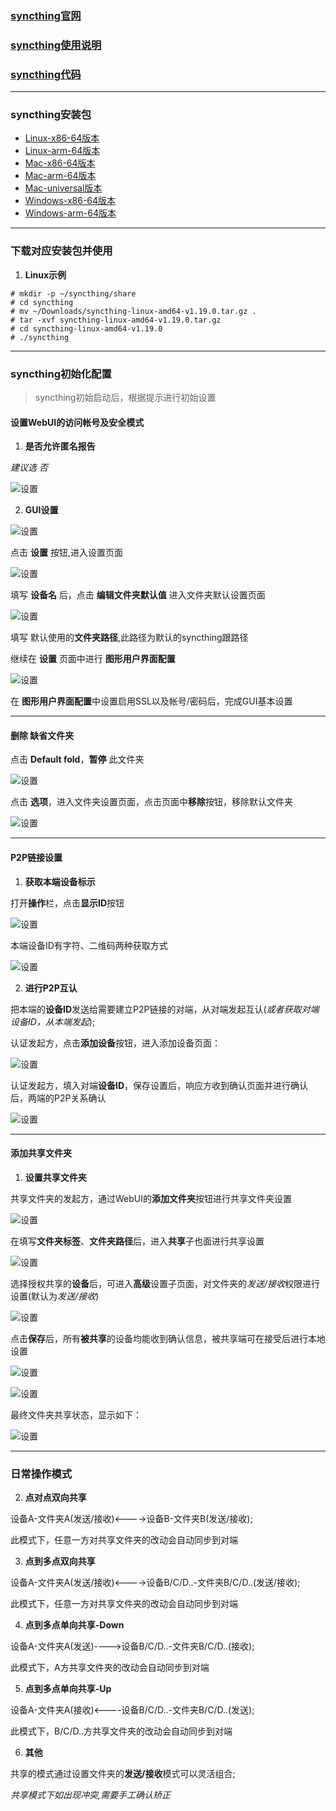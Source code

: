 ### [syncthing官网](https://syncthing.net)

### [syncthing使用说明](https://docs.syncthing.net/users/index.html)

### [syncthing代码](https://github.com/syncthing)

----

### syncthing安装包
* [Linux-x86-64版本](https://github.com/syncthing/syncthing/releases/download/v1.19.0/syncthing-linux-amd64-v1.19.0.tar.gz)
* [Linux-arm-64版本](https://github.com/syncthing/syncthing/releases/download/v1.19.0/syncthing-linux-arm64-v1.19.0.tar.gz)
* [Mac-x86-64版本](https://github.com/syncthing/syncthing/releases/download/v1.19.0/syncthing-macos-amd64-v1.19.0.zip)
* [Mac-arm-64版本](https://github.com/syncthing/syncthing/releases/download/v1.19.0/syncthing-macos-arm64-v1.19.0.zip)
* [Mac-universal版本](https://github.com/syncthing/syncthing/releases/download/v1.19.0/syncthing-macos-universal-v1.19.0.zip)
* [Windows-x86-64版本](https://github.com/syncthing/syncthing/releases/download/v1.19.0/syncthing-windows-amd64-v1.19.0.zip)
* [Windows-arm-64版本](https://github.com/syncthing/syncthing/releases/download/v1.19.0/syncthing-windows-arm64-v1.19.0.zip)

----

### 下载对应安装包并使用

1. **Linux示例**
```
# mkdir -p ~/syncthing/share
# cd syncthing
# mv ~/Downloads/syncthing-linux-amd64-v1.19.0.tar.gz .
# tar -xvf syncthing-linux-amd64-v1.19.0.tar.gz
# cd syncthing-linux-amd64-v1.19.0
# ./syncthing
```
----

### syncthing初始化配置
> syncthing初始启动后，根据提示进行初始设置

#### 设置WebUI的访问帐号及安全模式

1. **是否允许匿名报告**

*建议选 否*

![设置](asset/syncthing-init-setting-01.png)

2. **GUI设置**

![设置](asset/syncthing-init-setting-02.png)

点击 **设置** 按钮,进入设置页面

![设置](asset/syncthing-init-setting-02-01.png)

填写 **设备名** 后，点击 **编辑文件夹默认值** 进入文件夹默认设置页面

![设置](asset/syncthing-init-setting-02-01-01.png)

填写 默认使用的**文件夹路径**,此路径为默认的syncthing跟路径

继续在 **设置** 页面中进行 **图形用户界面配置**

![设置](asset/syncthing-init-setting-02-02.png)

在 **图形用户界面配置**中设置启用SSL以及帐号/密码后，完成GUI基本设置

----

#### 删除 **缺省文件夹**
点击 **Default fold**，**暂停** 此文件夹

![设置](asset/syncthing-init-setting-03.png)

点击 **选项**，进入文件夹设置页面，点击页面中**移除**按钮，移除默认文件夹

![设置](asset/syncthing-init-setting-03-01.png)

----

#### P2P链接设置

1. **获取本端设备标示**

打开**操作**栏，点击**显示ID**按钮

![设置](asset/syncthing-init-setting-04.png)

本端设备ID有字符、二维码两种获取方式

![设置](asset/syncthing-init-setting-04-01.png)

2. **进行P2P互认**

把本端的**设备ID**发送给需要建立P2P链接的对端，从对端发起互认(*或者获取对端设备ID，从本端发起*); 

认证发起方，点击**添加设备**按钮，进入添加设备页面：

![设置](asset/syncthing-init-setting-04-02.png)

认证发起方，填入对端**设备ID**，保存设置后，响应方收到确认页面并进行确认后，两端的P2P关系确认

![设置](asset/syncthing-init-setting-04-03.png)

----

#### 添加共享文件夹

1. **设置共享文件夹**

共享文件夹的发起方，通过WebUI的**添加文件夹**按钮进行共享文件夹设置

![设置](asset/syncthing-init-setting-05.png)

在填写**文件夹标签**、**文件夹路径**后，进入**共享**子也面进行共享设置

![设置](asset/syncthing-init-setting-05-02.png)

选择授权共享的**设备**后，可进入**高级**设置子页面，对文件夹的*发送/接收*权限进行设置(默认为*发送/接收*)

![设置](asset/syncthing-init-setting-05-01.png)

点击**保存**后，所有**被共享**的设备均能收到确认信息，被共享端可在接受后进行本地设置

![设置](asset/syncthing-init-setting-05-03.png)

![设置](asset/syncthing-init-setting-05-04.png)

最终文件夹共享状态，显示如下：

![设置](asset/syncthing-init-setting-06.png)

----

### 日常操作模式

2. **点对点双向共享**

设备A-文件夹A(发送/接收)<---->设备B-文件夹B(发送/接收); 

此模式下，任意一方对共享文件夹的改动会自动同步到对端

3. **点到多点双向共享**

设备A-文件夹A(发送/接收)<---->设备B/C/D..-文件夹B/C/D..(发送/接收); 

此模式下，任意一方对共享文件夹的改动会自动同步到对端

4. **点到多点单向共享-Down**

设备A-文件夹A(发送)---->设备B/C/D..-文件夹B/C/D..(接收); 

此模式下，A方共享文件夹的改动会自动同步到对端

5. **点到多点单向共享-Up**

设备A-文件夹A(接收)<----设备B/C/D..-文件夹B/C/D..(发送); 

此模式下，B/C/D..方共享文件夹的改动会自动同步到对端

6. **其他**

共享的模式通过设置文件夹的**发送/接收**模式可以灵活组合; 

*共享模式下如出现冲突,需要手工确认矫正*


